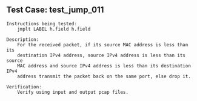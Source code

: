 
Test Case: test_jump_011
------------------------

    Instructions being tested:
        jmplt LABEL h.field h.field

    Description:
        For the received packet, if its source MAC address is less than its
        destination IPv4 address, source IPv4 address is less than its source
        MAC address and source IPv4 address is less than its destination IPv4
        address transmit the packet back on the same port, else drop it.

    Verification:
        Verify using input and output pcap files.
